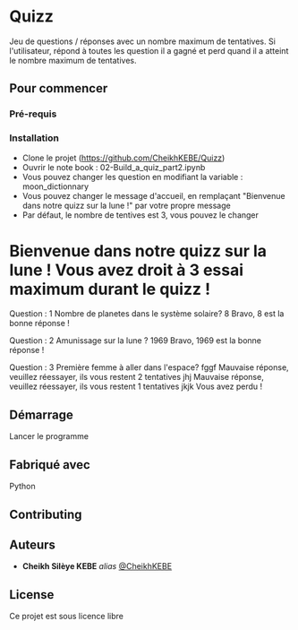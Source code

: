 # Quizz
Jeu de questions / réponses avec un nombre maximum de tentatives.
Si l'utilisateur, répond à toutes les question il a gagné et perd quand il a atteint le nombre maximum de tentatives.

## Pour commencer



### Pré-requis



### Installation



- Clone le projet (https://github.com/CheikhKEBE/Quizz)
- Ouvrir le note book : 02-Build_a_quiz_part2.ipynb
- Vous pouvez changer les question en modifiant la variable : moon_dictionnary
- Vous pouvez changer le message d'accueil, en remplaçant "Bienvenue dans notre quizz sur la lune !" par votre propre message
- Par défaut, le nombre de tentives est 3, vous pouvez le changer

Bienvenue dans notre quizz sur la lune !
Vous avez droit à  3 essai maximum durant le quizz !
=======================================


Question : 1
Nombre de planetes dans le système solaire? 8
Bravo, 8 est la bonne réponse !


Question : 2
Amunissage sur la lune ? 1969
Bravo, 1969 est la bonne réponse !


Question : 3
Première femme à aller dans l'espace? fggf
Mauvaise réponse, veuillez réessayer, ils vous restent 2 tentatives jhj
Mauvaise réponse, veuillez réessayer, ils vous restent 1 tentatives jkjk
Vous avez perdu !

## Démarrage

Lancer le programme

## Fabriqué avec
Python


## Contributing


## Auteurs

* **Cheikh Silèye KEBE** _alias_ [@CheikhKEBE](https://github.com/CheikhKEBE)

## License

Ce projet est sous licence libre

